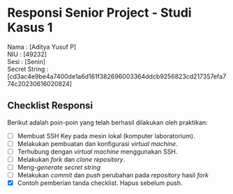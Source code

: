 # Responsi Senior Project - Studi Kasus 1

Nama : [Aditya Yusuf P]  
NIU : [49232]  
Sesi : [Senin]  
Secret String : [cd3ac4e9be4a7400de1a6d161f382696003364ddcb9256823cd217357efa774c20230616020824]

## Checklist Responsi

Berikut adalah poin-poin yang telah berhasil dilakukan oleh praktikan:

- [ ] Membuat SSH Key pada mesin lokal (komputer laboratorium).
- [ ] Melakukan pembuatan dan konfigurasi _virtual machine_.
- [ ] Terhubung dengan _virtual machine_ menggunakan SSH.
- [ ] Melakukan _fork_ dan _clone_ _repository_.
- [ ] Meng-_generate_ _secret string_
- [ ] Melakukan _commit_ dan _push_ perubahan pada _repository_ hasil _fork_
- [x] Contoh pemberian tanda checklist. Hapus sebelum push.
